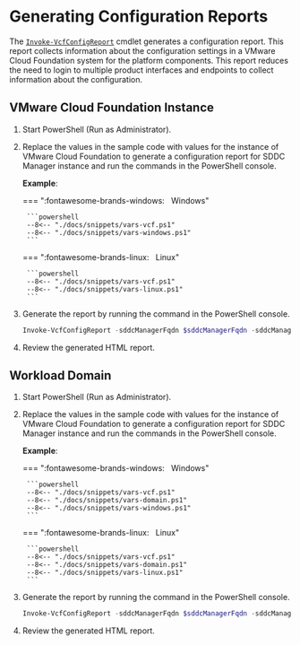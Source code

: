 # Generating Configuration Reports

The [`Invoke-VcfConfigReport`](../../functions/Invoke-VcfConfigReport) cmdlet generates a configuration report. This report collects information about the configuration settings in a VMware Cloud Foundation system for the platform components. This report reduces the need to login to multiple product interfaces and endpoints to collect information about the configuration.

## VMware Cloud Foundation Instance

1. Start PowerShell (Run as Administrator).

2. Replace the values in the sample code with values for the instance of VMware Cloud Foundation to generate a configuration report for SDDC Manager instance and run the commands in the PowerShell console.

    **Example**:

    === ":fontawesome-brands-windows: &nbsp; Windows"

        ```powershell
        --8<-- "./docs/snippets/vars-vcf.ps1"
        --8<-- "./docs/snippets/vars-windows.ps1"
        ```

    === ":fontawesome-brands-linux: &nbsp; Linux"

        ```powershell
        --8<-- "./docs/snippets/vars-vcf.ps1"
        --8<-- "./docs/snippets/vars-linux.ps1"
        ```

3. Generate the report by running the command in the PowerShell console.

    ```powershell
    Invoke-VcfConfigReport -sddcManagerFqdn $sddcManagerFqdn -sddcManagerUser $sddcManagerUser -sddcManagerPass $sddcManagerPass -reportPath $reportPath -allDomains
    ```

4. Review the generated HTML report.

## Workload Domain

1. Start PowerShell (Run as Administrator).

2. Replace the values in the sample code with values for the instance of VMware Cloud Foundation to generate a configuration report for SDDC Manager instance and run the commands in the PowerShell console.

    **Example**:

    === ":fontawesome-brands-windows: &nbsp; Windows"

        ```powershell
        --8<-- "./docs/snippets/vars-vcf.ps1"
        --8<-- "./docs/snippets/vars-domain.ps1"
        --8<-- "./docs/snippets/vars-windows.ps1"
        ```

    === ":fontawesome-brands-linux: &nbsp; Linux"

        ```powershell
        --8<-- "./docs/snippets/vars-vcf.ps1"
        --8<-- "./docs/snippets/vars-domain.ps1"
        --8<-- "./docs/snippets/vars-linux.ps1"
        ```

3. Generate the report by running the command in the PowerShell console.

    ```powershell
    Invoke-VcfConfigReport -sddcManagerFqdn $sddcManagerFqdn -sddcManagerUser $sddcManagerUser -sddcManagerPass $sddcManagerPass -reportPath $reportPath -workloadDomain $workloadDomain
    ```

4. Review the generated HTML report.
